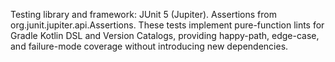 Testing library and framework: JUnit 5 (Jupiter). Assertions from org.junit.jupiter.api.Assertions.
These tests implement pure-function lints for Gradle Kotlin DSL and Version Catalogs, providing
happy-path, edge-case, and failure-mode coverage without introducing new dependencies.